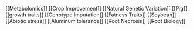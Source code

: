 [[Metabolomics]]
[[Crop Improvement]]
[[Natural Genetic Variation]]
[[Pig]]
[[growth traits]]
[[Genotype Imputation]]
[[Fatness Traits]]
[[Soybean]]
[[Abiotic stress]]
[[Aluminum tolerance]]
[[Root Necrosis]]
[[Root Biology]]

